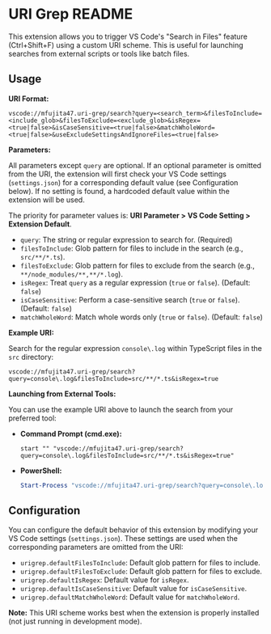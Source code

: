 # URI Grep README

This extension allows you to trigger VS Code's "Search in Files" feature (Ctrl+Shift+F) using a custom URI scheme. This is useful for launching searches from external scripts or tools like batch files.

## Usage

**URI Format:**

```
vscode://mfujita47.uri-grep/search?query=<search_term>&filesToInclude=<include_glob>&filesToExclude=<exclude_glob>&isRegex=<true|false>&isCaseSensitive=<true|false>&matchWholeWord=<true|false>&useExcludeSettingsAndIgnoreFiles=<true|false>
```

**Parameters:**

All parameters except `query` are optional. If an optional parameter is omitted from the URI, the extension will first check your VS Code settings (`settings.json`) for a corresponding default value (see Configuration below). If no setting is found, a hardcoded default value within the extension will be used.

The priority for parameter values is: **URI Parameter > VS Code Setting > Extension Default**.

- `query`: The string or regular expression to search for. (Required)
- `filesToInclude`: Glob pattern for files to include in the search (e.g., `src/**/*.ts`).
- `filesToExclude`: Glob pattern for files to exclude from the search (e.g., `**/node_modules/**,**/*.log`).
- `isRegex`: Treat `query` as a regular expression (`true` or `false`). (Default: `false`)
- `isCaseSensitive`: Perform a case-sensitive search (`true` or `false`). (Default: `false`)
- `matchWholeWord`: Match whole words only (`true` or `false`). (Default: `false`)

**Example URI:**

Search for the regular expression `console\.log` within TypeScript files in the `src` directory:

```uri
vscode://mfujita47.uri-grep/search?query=console\.log&filesToInclude=src/**/*.ts&isRegex=true
```

**Launching from External Tools:**

You can use the example URI above to launch the search from your preferred tool:

- **Command Prompt (cmd.exe):**

  ```batch
  start "" "vscode://mfujita47.uri-grep/search?query=console\.log&filesToInclude=src/**/*.ts&isRegex=true"
  ```

- **PowerShell:**
  ```powershell
  Start-Process "vscode://mfujita47.uri-grep/search?query=console\.log&filesToInclude=src/**/*.ts&isRegex=true"
  ```

## Configuration

You can configure the default behavior of this extension by modifying your VS Code settings (`settings.json`). These settings are used when the corresponding parameters are omitted from the URI:

- `urigrep.defaultFilesToInclude`: Default glob pattern for files to include.
- `urigrep.defaultFilesToExclude`: Default glob pattern for files to exclude.
- `urigrep.defaultIsRegex`: Default value for `isRegex`.
- `urigrep.defaultIsCaseSensitive`: Default value for `isCaseSensitive`.
- `urigrep.defaultMatchWholeWord`: Default value for `matchWholeWord`.

**Note:** This URI scheme works best when the extension is properly installed (not just running in development mode).
